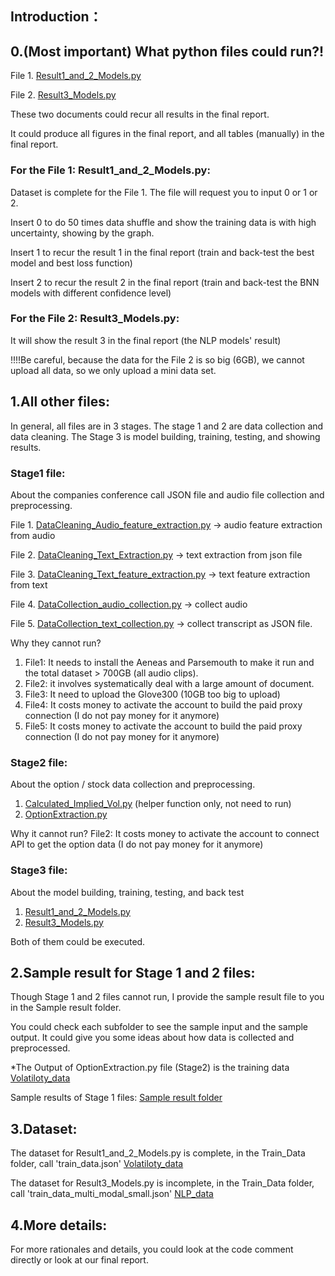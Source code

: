 Introduction：
------

0.(Most important) What python files could run?!
------
File 1. [Result1_and_2_Models.py](Stage2-3_Option%20and%20Stock%20data%20collection%20and%20model/Result1_and_2_Models.py)

File 2. [Result3_Models.py](Stage2-3_Option%20and%20Stock%20data%20collection%20and%20model/Result3_Model.py)

These two documents could recur all results in the final report.

It could produce all figures in the final report, and all tables (manually) in the final report.

### For the File 1: Result1_and_2_Models.py:
Dataset is complete for the File 1. The file will request you to input 0 or 1 or 2.

Insert 0 to do 50 times data shuffle and show the training data is with high uncertainty, showing by the graph.

Insert 1 to recur the result 1 in the final report (train and back-test the best model and best loss function)

Insert 2 to recur the result 2 in the final report (train and back-test the BNN models with different confidence level)

### For the File 2: Result3_Models.py:
It will show the result 3 in the final report (the NLP models' result)

!!!!Be careful, because the data for the File 2 is so big (6GB), we cannot upload all data, so we only upload a mini data set.


1.All other files:
------
In general, all files are in 3 stages. The stage 1 and 2 are data collection and data cleaning.
The Stage 3 is model building, training, testing, and showing results.

### Stage1 file:
About the companies conference call JSON file and audio file collection and preprocessing.

File 1. [DataCleaning_Audio_feature_extraction.py](DataCleaning_Audio_feature_extraction.py) -> audio feature extraction from audio

File 2. [DataCleaning_Text_Extraction.py](DataCleaning_Text_Extraction.py) -> text extraction from json file

File 3. [DataCleaning_Text_feature_extraction.py](DataCleaning_Text_feature_extraction.py) -> text feature extraction from text

File 4. [DataCollection_audio_collection.py](DataCollection_audio_collection.py) -> collect audio

File 5. [DataCollection_text_collection.py](DataCollection_text_collection.py) -> collect transcript as JSON file.

Why they cannot run?

1. File1: It needs to install the Aeneas and Parsemouth to make it run and the total dataset > 700GB (all audio clips).
2. File2: it involves systematically deal with a large amount of document.
3. File3: It need to upload the Glove300 (10GB too big to upload)
4. File4: It costs money to activate the account to build the paid proxy connection (I do not pay money for it anymore)
5. File5: It costs money to activate the account to build the paid proxy connection (I do not pay money for it anymore)


### Stage2 file:
About the option / stock data collection and preprocessing.
1. [Calculated_Implied_Vol.py](Stage2-3_Option%20and%20Stock%20data%20collection%20and%20model/Calculated_Implied_Vol.py) (helper function only, not need to run)
2. [OptionExtraction.py](Stage2-3_Option%20and%20Stock%20data%20collection%20and%20model/OptionExtraction.py)

Why it cannot run?
File2: It costs money to activate the account to connect API to get the option data (I do not pay money for it anymore)


### Stage3 file:
About the model building, training, testing, and back test
1. [Result1_and_2_Models.py](Stage2-3_Option%20and%20Stock%20data%20collection%20and%20model/Result1_and_2_Models.py)
2. [Result3_Models.py](Stage2-3_Option%20and%20Stock%20data%20collection%20and%20model/Result3_Model.py)

Both of them could be executed.

2.Sample result for Stage 1 and 2 files:
------
Though Stage 1 and 2 files cannot run, I provide the sample result file to you in the Sample result folder.

You could check each subfolder to see the sample input and the sample output. It could give you some ideas about how data is collected and preprocessed.

*The Output of OptionExtraction.py file (Stage2) is the training data [Volatiloty_data](Stage2-3_Option%20and%20Stock%20data%20collection%20and%20model/Training_Data/train_data.json)

Sample results of Stage 1 files:
[Sample result folder](Sample%20result)

3.Dataset:
------
The dataset for Result1_and_2_Models.py is complete, in the Train_Data folder, call 'train_data.json'
[Volatiloty_data](Stage2-3_Option%20and%20Stock%20data%20collection%20and%20model/Training_Data/train_data.json)

The dataset for Result3_Models.py is incomplete, in the Train_Data folder, call 'train_data_multi_modal_small.json'
[NLP_data](Stage2-3_Option%20and%20Stock%20data%20collection%20and%20model/Training_Data/train_data_multi_modal_small.json)

4.More details:
------
For more rationales and details, you could look at the code comment directly or look at our final report.
